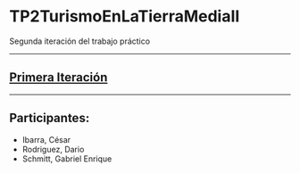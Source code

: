 # TP2TurismoEnLaTierraMediaII
Segunda iteración del trabajo práctico
___
## [Primera Iteración](https://github.com/Grupo-Tp/TP1TurismoEnLaTierraMediaI)
___
## Participantes:
-   Ibarra, César
-   Rodriguez, Dario
-   Schmitt, Gabriel Enrique
